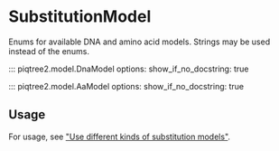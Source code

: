# SubstitutionModel

Enums for available DNA and amino acid models. Strings may be used instead of the enums.

::: piqtree2.model.DnaModel
    options:
        show_if_no_docstring: true

::: piqtree2.model.AaModel
    options:
        show_if_no_docstring: true

## Usage

For usage, see ["Use different kinds of substitution models"](../../quickstart/using_substitution_models.md#usage).
